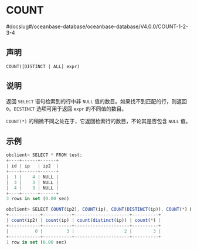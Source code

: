 COUNT 
==========================
#docslug#/oceanbase-database/oceanbase-database/V4.0.0/COUNT-1-2-3-4


声明 
-----------------------

```unknow
COUNT([DISTINCT | ALL] expr)
```



说明 
-----------------------

返回 `SELECT` 语句检索到的行中非 `NULL` 值的数目。如果找不到匹配的行，则返回 `0`。`DISTINCT` 选项可用于返回 `expr` 的不同值的数目。

`COUNT(*)` 的稍微不同之处在于，它返回检索行的数目，不论其是否包含 `NULL` 值。

示例 
-----------------------

```javascript
obclient> SELECT * FROM test;
+----+------+------+
| id | ip   | ip2  |
+----+------+------+
|  1 |    4 | NULL |
|  3 |    3 | NULL |
|  4 |    3 | NULL |
+----+------+------+
3 rows in set (0.00 sec)

obclient> SELECT COUNT(ip2), COUNT(ip), COUNT(DISTINCT(ip)), COUNT(*) FROM test;
+------------+-----------+---------------------+----------+
| count(ip2) | count(ip) | count(distinct(ip)) | count(*) |
+------------+-----------+---------------------+----------+
|          0 |         3 |                   2 |        3 |
+------------+-----------+---------------------+----------+
1 row in set (0.00 sec)
```


